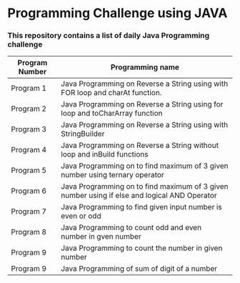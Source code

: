 # Programming Challenge using JAVA
### This repository contains a list of daily Java Programming challenge

| Program Number | Programming name	|
| -------------- | ----------------- |
| Program 1 |	Java Programming on Reverse a String using with FOR loop and charAt function.	|
| Program 2 |	Java Programming on Reverse a String using for loop and toCharArray function |
| Program 3	| Java Programming on Reverse a String using with StringBuilder  |
| Program 4	| Java Programming on Reverse a String without loop and inBuild functions |
| Program 5	| Java Programming on to find maximum of 3 given number using ternary operator |
| Program 6	| Java Programming on to find maximum of 3 given number using if else  and logical AND Operator |
| Program 7	| Java Programming to find given input number is even or odd |
| Program 8	| Java Programming to count odd and even number in gven number |
| Program 9	| Java Programming to count the number in given number |
| Program 9	| Java Programming of sum of digit of a number |

